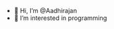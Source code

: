 - 👋 Hi, I’m @Aadhirajan
- 👀 I’m interested in programming

<!---
Aadhirajan/Aadhirajan is a ✨ special ✨ repository because its `README.md` (this file) appears on your GitHub profile.
You can click the Preview link to take a look at your changes.
--->
